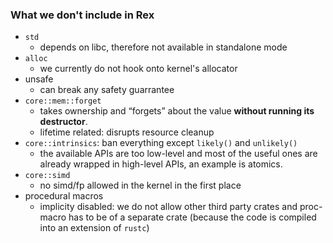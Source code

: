 ### What we don't include in Rex

- `std`
  - depends on libc, therefore not available in standalone mode
- `alloc`
  - we currently do not hook onto kernel's allocator
- unsafe
  - can break any safety guarrantee
- `core::mem::forget`
  - takes ownership and “forgets” about the value **without running its
    destructor**.
  - lifetime related: disrupts resource cleanup
- `core::intrinsics`: ban everything except `likely()` and `unlikely()`
  - the available APIs are too low-level and most of the useful ones are
    already wrapped in high-level APIs, an example is atomics.
- `core::simd`
  - no simd/fp allowed in the kernel in the first place
- procedural macros
  - implicity disabled: we do not allow other third party crates and proc-macro
    has to be of a separate crate (because the code is compiled into an
    extension of `rustc`)
